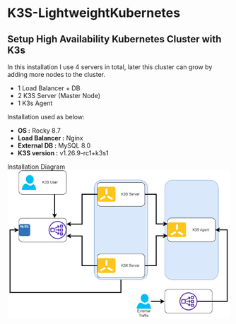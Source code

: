 # K3S-LightweightKubernetes
## Setup High Availability Kubernetes Cluster with K3s

In this installation I use 4 servers in total, later this cluster can grow by adding more nodes to the cluster.
- 1 Load Balancer + DB
- 2 K3S Server (Master Node)
- 1 K3s Agent

Installation used as below:
- **OS :** Rocky 8.7
- **Load Balancer :** Nginx
- **External DB :** MySQL 8.0
- **K3S version :** v1.26.9-rc1+k3s1

Installation Diagram
![Installation Digagram](k3s.drawio.png "Installation Diagram")

